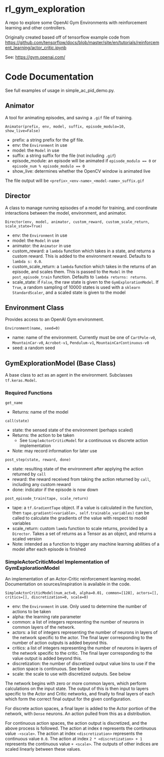 # rl_gym_exploration
A repo to explore some OpenAI Gym Environments with reinforcement learning and other controllers.

Originally created based off of tensorflow example code from https://github.com/tensorflow/docs/blob/master/site/en/tutorials/reinforcement_learning/actor_critic.ipynb

See: https://gym.openai.com/

# Code Documentation

See full examples of usage in simple_ac_pid_demo.py.


## Animator

A tool for animating episodes, and saving a `.gif` file of training.

`Animator(prefix, env, model, suffix, episode_modulo=10, show_live=False)`

* prefix: a string prefix for the gif file.
* env: the `Environment` in use
* model: the `Model` in use
* suffix: a string suffix for the file (not including `.gif`)
* episode_module: an episode will be animated if `episode_modulo == 0` or `episode_num % episode_modulo == 0`
* show_live: determines whether the OpenCV window is animated live

The file output will be `<prefix>_<env-name>_<model-name>_suffix.gif`


## Director

A class to manage running episodes of a model for training, and coordinate interactions between the model, environment, and animator.

`Director(env, model, animator, custom_reward, custom_scale_return, scale_state=True)`

* env: the `Environment` in use
* model: the `Model` in use
* animator: the `Animator` in use
* custom_reward: a `lambda` function which takes in a state, and returns a custom reward. This is added to the environment reward. Defaults to `lambda s: 0.0`.
* custom_scale_return: a `lambda` function which takes in the returns of an episode, and scales them. This is passed to the `Model` in the `post_episode_train` function. Defaults to `lambda returns: returns`.
* scale_state: if `False`, the raw state is given to the `GymExplorationModel`. If `True`, a random sampling of 10000 states is used with a `sklearn` `StandardScaler`, and a scaled state is given to the model


## Environment Class

Provides access to an OpenAI Gym environment.

`Environment(name, seed=0)`

* name: name of the environment. Currently must be one of `CartPole-v0`, `MountainCar-v0`, `Acrobot-v1`, `Pendulum-v1`, `MountainCarContinuous-v0`
* seed: a random seed


## GymExplorationModel (Base Class)

A base class to act as an agent in the environment. Subclasses `tf.keras.Model`.

### Required Functions

`get_name`

* Returns: name of the model

`call(state)`

* state: the sensed state of the environment (perhaps scaled)
* Returns: the action to be taken
  * See `SimpleActorCriticModel` for a continuous vs discrete action implementation
* Note: may record information for later use

`post_step(state, reward, done)`

* state: resulting state of the environment after applying the action returned by `call`
* reward: the reward received from taking the action returned by `call`, including any custom reward
* done: indicator if the episode is now down


`post_episode_train(tape, scale_return)`

* tape: a `tf.GradientTape` object. If a value is calculated in the function, then `tape.gradient(<variable>, self.trainable_variables)` can be called to calculate the gradients of the value with respect to model variables
* scale_return: custom `lamda` function to scale returns, provided by a `Director`. Takes a set of returns as a Tensor as an object, and returns a scaled version
* Note: intended as a function to trigger any machine learning abilities of a model after each episode is finished


### SimpleActorCriticModel Implementation of GymExplorationModel

An implementation of an Actor-Critic reinforcement learning model. Documentation on sources/inspiration is available in the code.

`SimpleActorCriticModel(num_act=0, alpha=0.01, common=[128], actors=[], critics=[], discretization=0, scale=0)`

* env: the `Environment` in use. Only used to determine the number of actions to be taken
* alpha: the learning rate parameter
* common: a list of integers representing the number of neurons in common layers of the network.
* actors: a list of integers representing the number of neurons in layers of the network specific to the actor. The final layer corresponding to the number of action outputs is added beyond this.
* critics: a list of integers representing the number of neurons in layers of the network specific to the critic. The final layer corresponding to the value output is added beyond this.
* discretization: the number of discretized output value bins to use if the action space is continuous. See below
* scale: the scale to use with discretized outputs. See below

The network begins with zero or more common layers, which perform calculations on the input state. The output of this is then input to layers specific to the Actor and Critic networks, and finally to final layers of each which form the correct final output for the given configuration.

For discrete action spaces, a final layer is added to the Actor portion of the network, with `Dense` neurons. An action pulled from this as a distribution.

For continuous action spaces, the action output is discretized, and the above process is followed. The action at index `0` represents the continuous value `-<scale>`. The action at index `<discretization>` represents the continuous value `0.0`. The action at index `2 * <discretization> + 1` represents the continuous value `+ <scale>`. The outputs of other indices are scaled linearly between these values.
